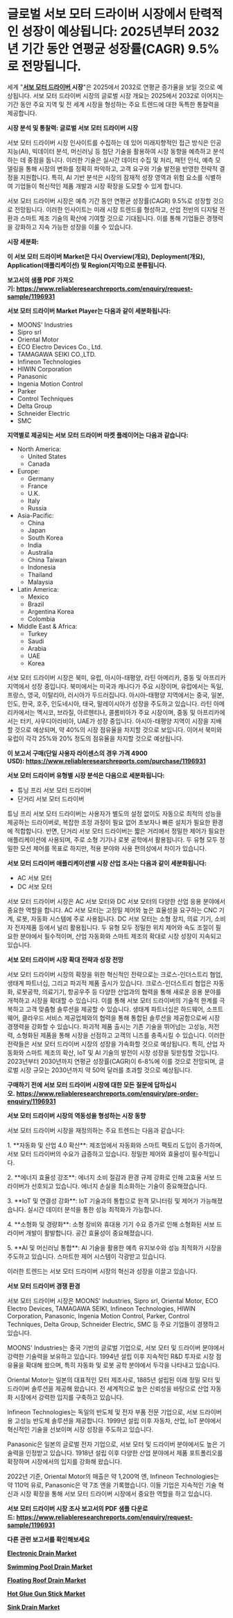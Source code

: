 <p><h1>글로벌 서보 모터 드라이버 시장에서 탄력적인 성장이 예상됩니다: 2025년부터 2032년 기간 동안 연평균 성장률(CAGR) 9.5%로 전망됩니다.</h1></p><p>세계 "<strong><a href="https://www.reliableresearchreports.com/servo-motor-drivers-r1196931?utm_campaign=106&utm_medium=8&utm_source=Github&utm_content=ia&utm_term=26012025&utm_id=servo-motor-drivers">서보 모터 드라이버&nbsp;</a></strong><strong>시장</strong>"은 2025에서 2032로 연평균 증가율을 보일 것으로 예상됩니다. 서보 모터 드라이버 시장의 글로벌 시장 개요는 2025에서 2032로 이어지는 기간 동안 주요 지역 및 전 세계 시장을 형성하는 주요 트렌드에 대한 독특한 통찰력을 제공합니다.</p>
<p><strong>시장 분석 및 통찰력: 글로벌 서보 모터 드라이버 시장</strong></p>
<p><p>서보 모터 드라이버 시장 인사이트를 수집하는 데 있어 미래지향적인 접근 방식은 인공지능(AI), 빅데이터 분석, 머신러닝 등 첨단 기술을 활용하여 시장 동향을 예측하고 분석하는 데 중점을 둡니다. 이러한 기술은 실시간 데이터 수집 및 처리, 패턴 인식, 예측 모델링을 통해 시장의 변화를 정확히 파악하고, 고객 요구와 기술 발전을 반영한 전략적 결정을 지원합니다. 특히, AI 기반 분석은 시장의 잠재적 성장 영역과 위험 요소를 식별하여 기업들이 혁신적인 제품 개발과 시장 확장을 도모할 수 있게 합니다.</p><p>서보 모터 드라이버 시장은 예측 기간 동안 연평균 성장률(CAGR) 9.5%로 성장할 것으로 전망됩니다. 이러한 인사이트는 미래 시장 트렌드를 형성하고, 산업 전반의 디지털 전환과 스마트 제조 기술의 확산에 기여할 것으로 기대됩니다. 이를 통해 기업들은 경쟁력을 강화하고 지속 가능한 성장을 이룰 수 있습니다.</p><a href="%7CAUTHORITHY_DOMAIN_URL%7C?utm_campaign=106&utm_medium=8&utm_source=Github&utm_content=ia&utm_term=26012025&utm_id=servo-motor-drivers"></a></p>
<p><strong>시장 세분화:</strong></p>
<p><strong>이 서보 모터 드라이버 Market은 다시 Overview(개요), Deployment(개요), Application(애플리케이션) 및 Region(지역)으로 분류됩니다.</strong></p>
<p><strong>보고서의 샘플 PDF 가져오기:&nbsp;<a href="https://www.reliableresearchreports.com/enquiry/request-sample/1196931?utm_campaign=106&utm_medium=8&utm_source=Github&utm_content=ia&utm_term=26012025&utm_id=servo-motor-drivers">https://www.reliableresearchreports.com/enquiry/request-sample/1196931</a></strong><strong></strong></p>
<p><strong>서보 모터 드라이버 Market Player는 다음과 같이 세분화됩니다:</strong></p>
<p><ul><li>MOONS' Industries</li><li>Sipro srl</li><li>Oriental Motor</li><li>ECO Electro Devices Co., Ltd.</li><li>TAMAGAWA SEIKI CO.,LTD.</li><li>Infineon Technologies</li><li>HIWIN Corporation</li><li>Panasonic</li><li>Ingenia Motion Control</li><li>Parker</li><li>Control Techniques</li><li>Delta Group</li><li>Schneider Electric</li><li>SMC</li></ul></p>
<p><strong>지역별로 제공되는 서보 모터 드라이버 마켓 플레이어는 다음과 같습니다:</strong></p>
<p><ul>
    <li>
        North America:
        <ul>
            <li>United States</li>
            <li>Canada</li>
        </ul>
    </li>
    <li>
        Europe:
        <ul>
            <li>Germany</li>
            <li>France</li>
            <li>U.K.</li>
            <li>Italy</li>
            <li>Russia</li>
        </ul>
    </li>
    <li>
        Asia-Pacific:
        <ul>
            <li>China</li>
            <li>Japan</li>
            <li>South Korea</li>
            <li>India</li>
            <li>Australia</li>
            <li>China Taiwan</li>
            <li>Indonesia</li>
            <li>Thailand</li>
            <li>Malaysia</li>
        </ul>
    </li>
    <li>
        Latin America:
        <ul>
            <li>Mexico</li>
            <li>Brazil</li>
            <li>Argentina Korea</li>
            <li>Colombia</li>
        </ul>
    </li>
    <li>
        Middle East & Africa:
        <ul>
            <li>Turkey</li>
            <li>Saudi</li>
            <li>Arabia</li>
            <li>UAE</li>
            <li>Korea</li>
        </ul>
    </li>
    </ul></p>
<p><p>서보 모터 드라이버 시장은 북미, 유럽, 아시아-태평양, 라틴 아메리카, 중동 및 아프리카 지역에서 성장 중입니다. 북미에서는 미국과 캐나다가 주요 시장이며, 유럽에서는 독일, 프랑스, 영국, 이탈리아, 러시아가 두드러집니다. 아시아-태평양 지역에서는 중국, 일본, 인도, 한국, 호주, 인도네시아, 태국, 말레이시아가 성장을 주도하고 있습니다. 라틴 아메리카에서는 멕시코, 브라질, 아르헨티나, 콜롬비아가 주요 시장이며, 중동 및 아프리카에서는 터키, 사우디아라비아, UAE가 성장 중입니다. 아시아-태평양 지역이 시장을 지배할 것으로 예상되며, 약 40%의 시장 점유율을 차지할 것으로 보입니다. 이어서 북미와 유럽이 각각 25%와 20% 정도의 점유율을 차지할 것으로 예상됩니다.</p></p>
<p><strong>이 보고서 구매(단일 사용자 라이센스의 경우 가격 4900 USD):&nbsp;<a href="https://www.reliableresearchreports.com/purchase/1196931?utm_campaign=106&utm_medium=8&utm_source=Github&utm_content=ia&utm_term=26012025&utm_id=servo-motor-drivers">https://www.reliableresearchreports.com/purchase/1196931</a></strong></p>
<p><strong>서보 모터 드라이버 유형별 시장 분석은 다음으로 세분화됩니다:</strong></p>
<p><ul><li>튜닝 프리 서보 모터 드라이버</li><li>단거리 서보 모터 드라이버</li></ul></p>
<p><p>튜닝 프리 서보 모터 드라이버는 사용자가 별도의 설정 없이도 자동으로 최적의 성능을 제공하는 드라이버로, 복잡한 조정 과정이 필요 없어 초보자나 빠른 설치가 필요한 환경에 적합합니다. 반면, 단거리 서보 모터 드라이버는 짧은 거리에서 정밀한 제어가 필요한 애플리케이션에 사용되며, 주로 소형 기기나 로봇 공학에서 활용됩니다. 두 유형 모두 정밀한 모션 제어를 목표로 하지만, 적용 분야와 사용 편의성에서 차이가 있습니다.</p></p>
<p><strong>서보 모터 드라이버 애플리케이션별 시장 산업 조사는 다음과 같이 세분화됩니다:</strong></p>
<p><ul><li>AC 서보 모터</li><li>DC 서보 모터</li></ul></p>
<p><p>서보 모터 드라이버 시장은 AC 서보 모터와 DC 서보 모터의 다양한 산업 응용 분야에서 중요한 역할을 합니다. AC 서보 모터는 고정밀 제어와 높은 효율성을 요구하는 CNC 기계, 로봇, 자동화 시스템에 주로 사용됩니다. DC 서보 모터는 소형 장치, 의료 기기, 소비자 전자제품 등에서 널리 활용됩니다. 두 유형 모두 정밀한 위치 제어와 속도 조절이 필요한 분야에서 필수적이며, 산업 자동화와 스마트 제조의 확대로 시장 성장이 지속되고 있습니다.</p></p>
<p><strong>서보 모터 드라이버 시장 확대 전략과 성장 전망</strong></p>
<p><p>서보 모터 드라이버 시장의 확장을 위한 혁신적인 전략으로는 크로스-인더스트리 협업, 생태계 파트너십, 그리고 파괴적 제품 출시가 있습니다. 크로스-인더스트리 협업은 자동화, 로봇공학, 의료기기, 항공우주 등 다양한 산업과의 협력을 통해 새로운 응용 분야를 개척하고 시장을 확대할 수 있습니다. 이를 통해 서보 모터 드라이버의 기술적 한계를 극복하고 고객 맞춤형 솔루션을 제공할 수 있습니다. 생태계 파트너십은 하드웨어, 소프트웨어, 클라우드 서비스 제공업체와의 협력을 통해 통합된 솔루션을 제공함으로써 시장 경쟁력을 강화할 수 있습니다. 파괴적 제품 출시는 기존 기술을 뛰어넘는 고성능, 저전력, 소형화된 제품을 통해 시장을 선점하고 고객의 니즈를 충족시킬 수 있습니다. 이러한 전략들은 서보 모터 드라이버 시장의 성장을 가속화할 것으로 예상됩니다. 특히, 산업 자동화와 스마트 제조의 확산, IoT 및 AI 기술의 발전이 시장 성장을 뒷받침할 것입니다. 2023년부터 2030년까지 연평균 성장률(CAGR)이 6-8%에 이를 것으로 전망되며, 글로벌 시장 규모는 2030년까지 약 50억 달러를 초과할 것으로 예상됩니다.</p></p>
<p><strong>구매하기 전에 서보 모터 드라이버 시장에 대한 모든 질문에 답하십시오.&nbsp;<a href="https://www.reliableresearchreports.com/enquiry/pre-order-enquiry/1196931?utm_campaign=106&utm_medium=8&utm_source=Github&utm_content=ia&utm_term=26012025&utm_id=servo-motor-drivers">https://www.reliableresearchreports.com/enquiry/pre-order-enquiry/1196931</a></strong><strong></strong></p>
<p><strong>서보 모터 드라이버 시장의 역동성을 형성하는 시장 동향</strong></p>
<p><p>서보 모터 드라이버 시장을 재정의하는 주요 트렌드는 다음과 같습니다:</p><p>1. **자동화 및 산업 4.0 확산**: 제조업에서 자동화와 스마트 팩토리 도입이 증가하며, 서보 모터 드라이버의 수요가 급증하고 있습니다. 정밀한 제어와 효율성이 필수적입니다.</p><p>2. **에너지 효율성 강조**: 에너지 소비 절감과 환경 규제 강화로 인해 고효율 서보 드라이버가 선호되고 있습니다. 에너지 손실을 최소화하는 기술이 중요해졌습니다.</p><p>3. **IoT 및 연결성 강화**: IoT 기술과의 통합으로 원격 모니터링 및 제어가 가능해졌습니다. 실시간 데이터 분석을 통한 성능 최적화가 가능합니다.</p><p>4. **소형화 및 경량화**: 소형 장비와 휴대용 기기 수요 증가로 인해 소형화된 서보 드라이버 개발이 활발합니다. 공간 효율성이 중요해졌습니다.</p><p>5. **AI 및 머신러닝 통합**: AI 기술을 활용한 예측 유지보수와 성능 최적화가 시장을 주도하고 있습니다. 스마트한 제어 시스템이 각광받고 있습니다.</p><p>이러한 트렌드는 서보 모터 드라이버 시장의 혁신과 성장을 이끌고 있습니다.</p></p>
<p><strong>서보 모터 드라이버 경쟁 환경</strong></p>
<p><p>서보 모터 드라이버 시장은 MOONS' Industries, Sipro srl, Oriental Motor, ECO Electro Devices, TAMAGAWA SEIKI, Infineon Technologies, HIWIN Corporation, Panasonic, Ingenia Motion Control, Parker, Control Techniques, Delta Group, Schneider Electric, SMC 등 주요 기업들이 경쟁하고 있습니다.  </p><p>MOONS' Industries는 중국 기반의 글로벌 기업으로, 서보 모터 및 드라이버 분야에서 강력한 기술력을 보유하고 있습니다. 1994년 설립 이후 지속적인 R&D 투자로 시장 점유율을 확대해 왔으며, 특히 자동화 및 로봇 공학 분야에서 두각을 나타내고 있습니다.  </p><p>Oriental Motor는 일본의 대표적인 모터 제조사로, 1885년 설립된 이래 정밀 모터 및 드라이버 솔루션을 제공해 왔습니다. 전 세계적으로 높은 신뢰성을 바탕으로 산업 자동화 시장에서 강력한 입지를 구축하고 있습니다.  </p><p>Infineon Technologies는 독일의 반도체 및 전자 부품 전문 기업으로, 서보 드라이버용 고성능 반도체 솔루션을 제공합니다. 1999년 설립 이후 자동차, 산업, IoT 분야에서 혁신적인 기술을 선보이며 시장 성장을 주도하고 있습니다.  </p><p>Panasonic은 일본의 글로벌 전자 기업으로, 서보 모터 및 드라이버 분야에서도 높은 기술력을 인정받고 있습니다. 1918년 설립 이후 다양한 산업 분야에서 제품 포트폴리오를 확장하며 시장에서의 입지를 강화해 왔습니다.  </p><p>2022년 기준, Oriental Motor의 매출은 약 1,200억 엔, Infineon Technologies는 약 110억 유로, Panasonic은 약 7조 엔을 기록했습니다. 이들 기업은 지속적인 기술 혁신과 시장 확장을 통해 서보 모터 드라이버 시장에서 중요한 역할을 하고 있습니다.</p></p>
<p><strong>서보 모터 드라이버 시장 조사 보고서의 PDF 샘플 다운로드:&nbsp;<a href="https://www.reliableresearchreports.com/enquiry/request-sample/1196931?utm_campaign=106&utm_medium=8&utm_source=Github&utm_content=ia&utm_term=26012025&utm_id=servo-motor-drivers">https://www.reliableresearchreports.com/enquiry/request-sample/1196931</a></strong></p>
<p><strong></strong></p>
<p><strong></strong></p>
<p><strong></strong></p>
<p><strong></strong></p>
<p><strong>다른 관련 보고서를 확인해보세요</strong></p>
<p><strong><p><a href="https://github.com/abbislposival/Market-Research-Report-List-1/blob/main/electronic-drain-market.md?utm_campaign=106&utm_medium=8&utm_source=Github&utm_content=ia&utm_term=26012025&utm_id=servo-motor-drivers">Electronic Drain Market</a></p><p><a href="https://github.com/tanekacalderon743/Market-Research-Report-List-1/blob/main/swimming-pool-drain-market.md?utm_campaign=106&utm_medium=8&utm_source=Github&utm_content=ia&utm_term=26012025&utm_id=servo-motor-drivers">Swimming Pool Drain Market</a></p><p><a href="https://github.com/ParvinKhatun77/Market-Research-Report-List-1/blob/main/floating-roof-drain-market.md?utm_campaign=106&utm_medium=8&utm_source=Github&utm_content=ia&utm_term=26012025&utm_id=servo-motor-drivers">Floating Roof Drain Market</a></p><p><a href="https://github.com/DixieGrimes/Market-Research-Report-List-1/blob/main/hot-glue-gun-stick-market.md?utm_campaign=106&utm_medium=8&utm_source=Github&utm_content=ia&utm_term=26012025&utm_id=servo-motor-drivers">Hot Glue Gun Stick Market</a></p><p><a href="https://github.com/stephaniwo144/Market-Research-Report-List-1/blob/main/sink-drain-market.md?utm_campaign=106&utm_medium=8&utm_source=Github&utm_content=ia&utm_term=26012025&utm_id=servo-motor-drivers">Sink Drain Market</a></p></strong></p>